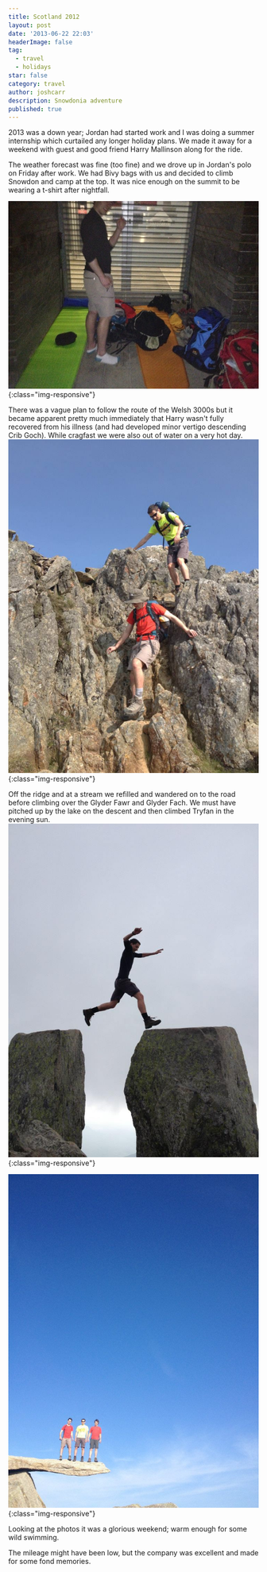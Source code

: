 ```yaml
---
title: Scotland 2012
layout: post
date: '2013-06-22 22:03'
headerImage: false
tag:
  - travel
  - holidays
star: false
category: travel
author: joshcarr
description: Snowdonia adventure
published: true
---
```

<div markdown="1" class="contentCont" id="scroll">
2013 was a down year; Jordan had started work and I was doing a summer internship which curtailed any longer holiday plans. We made it away for a weekend with guest and good friend Harry Mallinson along for the ride. 

The weather forecast was fine (too fine) and we drove up in Jordan's polo on Friday after work. We had Bivy bags with us and decided to climb Snowdon and camp at the top. It was nice enough on the summit to be wearing a t-shirt after nightfall.

![bivvy](/assets/images/snowdon2013/bivvy.jpg){:class="img-responsive"}

There was a vague plan to follow the route of the Welsh 3000s but it became apparent pretty much immediately that Harry wasn't fully recovered from his illness (and had developed minor vertigo descending Crib Goch). While cragfast we were also out of water on a very hot day. 
![crag fast](/assets/images/snowdon2013/cribgoch.jpg){:class="img-responsive"}

Off the ridge and at a stream we refilled and wandered on to the road before climbing over the Glyder Fawr and Glyder Fach. We must have pitched up by the lake on the descent and then climbed Tryfan in the evening sun. 
![don't look mum](/assets/images/snowdon2013/dontlook.jpg){:class="img-responsive"}

![team](/assets/images/snowdon2013/team.jpg){:class="img-responsive"}

Looking at the photos it was a glorious weekend; warm enough for some wild swimming.

The mileage might have been low, but the company was excellent and made for some fond memories.
</div>
